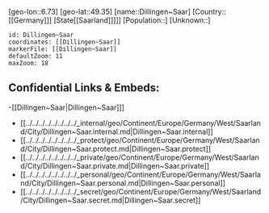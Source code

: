 ﻿---
location: [49.35,6.73]
mapzoom: [7,12] 
mapmarker: city 
type: City
tags:
- geo/City


SpocWebEntityId: 29797
isDeleted: false
confidential: public

---
[geo-lon::6.73]
[geo-lat::49.35]
[name::Dillingen~Saar]
[Country::[[Germany]]]
[State[[Saarland]]]]]
[Population::]
[Unknown::]


```leaflet
id: Dillingen~Saar
coordinates: [[Dillingen~Saar]]
markerFile: [[Dillingen~Saar]]
defaultZoom: 11 
maxZoom: 18
```


## Confidential Links & Embeds: 
-[[Dillingen~Saar|Dillingen~Saar]]] 
- [[../../../../../../../../_internal/geo/Continent/Europe/Germany/West/Saarland/City/Dillingen~Saar.internal.md|Dillingen~Saar.internal]] 
- [[../../../../../../../../_protect/geo/Continent/Europe/Germany/West/Saarland/City/Dillingen~Saar.protect.md|Dillingen~Saar.protect]] 
- [[../../../../../../../../_private/geo/Continent/Europe/Germany/West/Saarland/City/Dillingen~Saar.private.md|Dillingen~Saar.private]] 
- [[../../../../../../../../_personal/geo/Continent/Europe/Germany/West/Saarland/City/Dillingen~Saar.personal.md|Dillingen~Saar.personal]] 
- [[../../../../../../../../_secret/geo/Continent/Europe/Germany/West/Saarland/City/Dillingen~Saar.secret.md|Dillingen~Saar.secret]] 
